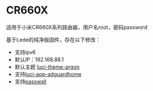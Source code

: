 # CR660X

适用于小米CR660X系列路由器，用户名root，密码password

基于Lede的纯净版固件，存在以下修改：
- 支持ipv6
- 默认IP：192.168.88.1
- 默认主题 [luci-theme-argon](https://github.com/jerrykuku/luci-theme-argon)
- 支持[luci-app-adguardhome](https://github.com/rufengsuixing/luci-app-adguardhome)
- 支持[passwall](https://github.com/xiaorouji/openwrt-passwall)
